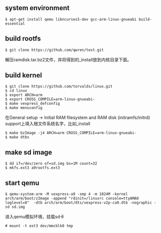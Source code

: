 ## system environment
```shell
$ apt-get install qemu libncurses5-dev gcc-arm-linux-gnueabi build-essential
```
## build rootfs 
```shell
$ git clone https://github.com/qwren/test.git
```
解压ramdisk.tar.bz2文件，并将得到的_install放到内核目录下面。
## build kernel
```shell
$ git clone https://github.com/torvalds/linux.git
$ cd linux
$ export ARCH=arm
$ export CROSS_COMPILE=arm-linux-gnueabi-
$ make vexpress_defconfig
$ make menuconfig
```
在General setup -> Initial RAM filesystem and RAM disk (initramfs/initrd) support上填入根文件系统名字，比如_install
```shell
$ make bzImage -j4 ARCH=arm CROSS_COMPILE=arm-linux-gnueabi-
$ make dtbs
```
## make sd image 
```shell
$ dd if=/dev/zero of=sd.img bs=1M count=32
$ mkfs.ext3 a9rootfs.ext3
```
## start qemu
```shell
$ qemu-system-arm -M vexpress-a9 -smp 4 -m 1024M -kernel arch/arm/boot/zImage -append "rdinit=/linuxrc console=ttyAMA0 loglevel=8"  -dtb arch/arm/boot/dts/vexpress-v2p-ca9.dtb -nographic -sd sd.img
```
进入qemu模拟环境，挂载sd卡
```shell
# mount -t ext3 dev/mmcblk0 tmp
```
